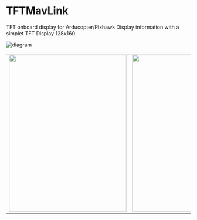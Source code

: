 # TFTMavLink
TFT  onboard display for Arducopter/Pixhawk 
Display information with a simplet TFT Display 128x160.  

![diagram](https://github.com/dpsoftware/TFTMavLink/blob/master/doc/images/Diagram.png)

<table width="500px" height="100%" border="0">
<tr>
 <td>
  <img src="https://github.com/dpsoftware/TFTMavLink/blob/master/doc/images/IMG_2.jpg" width="320" height="427">
 </td>
 <td>
  <img src="https://github.com/dpsoftware/TFTMavLink/blob/master/doc/images/IMG_3.jpg" width="320" height="427">
 </td>
 <td>
  <img src="https://github.com/dpsoftware/TFTMavLink/blob/master/doc/images/IMG_4.jpg" width="320" height="427">
 </td>
</tr>
</table>
